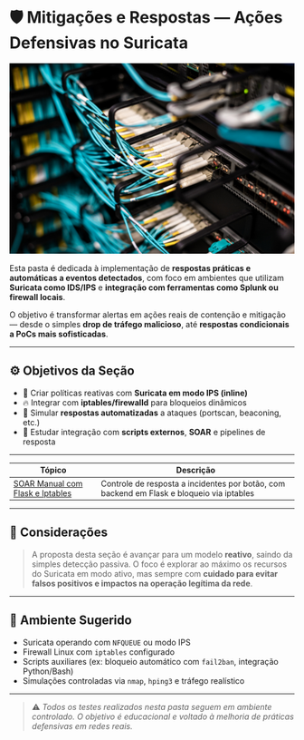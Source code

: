 # 🛡️ Mitigações e Respostas — Ações Defensivas no Suricata

<p align="center">
  <img src="../../../../assets/construcao.png" alt="Em construção" width="800"/>
</p>

Esta pasta é dedicada à implementação de **respostas práticas e automáticas a eventos detectados**, com foco em ambientes que utilizam **Suricata como IDS/IPS** e **integração com ferramentas como Splunk ou firewall locais**.

O objetivo é transformar alertas em ações reais de contenção e mitigação — desde o simples **drop de tráfego malicioso**, até **respostas condicionais a PoCs mais sofisticadas**.

---

## ⚙️ Objetivos da Seção

- 🧱 Criar políticas reativas com **Suricata em modo IPS (inline)**  
- 🔥 Integrar com **iptables/firewalld** para bloqueios dinâmicos
- 🤖 Simular **respostas automatizadas** a ataques (portscan, beaconing, etc.)
- 🧩 Estudar integração com **scripts externos**, **SOAR** e pipelines de resposta

---

| Tópico                                        | Descrição                                                                                       |
|-----------------------------------------------|-------------------------------------------------------------------------------------------------|
| [SOAR Manual com Flask e Iptables](soar-manual/README.md)            | Controle de resposta a incidentes por botão, com backend em Flask e bloqueio via iptables       |

---

## 📌 Considerações

> A proposta desta seção é avançar para um modelo **reativo**, saindo da simples detecção passiva. O foco é explorar ao máximo os recursos do Suricata em modo ativo, mas sempre com **cuidado para evitar falsos positivos e impactos na operação legítima da rede**.

---

## 🧪 Ambiente Sugerido

- Suricata operando com `NFQUEUE` ou modo IPS
- Firewall Linux com `iptables` configurado
- Scripts auxiliares (ex: bloqueio automático com `fail2ban`, integração Python/Bash)
- Simulações controladas via `nmap`, `hping3` e tráfego realístico

---

> ⚠️ *Todos os testes realizados nesta pasta seguem em ambiente controlado. O objetivo é educacional e voltado à melhoria de práticas defensivas em redes reais.*
